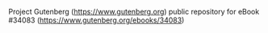 Project Gutenberg (https://www.gutenberg.org) public repository for eBook #34083 (https://www.gutenberg.org/ebooks/34083)
